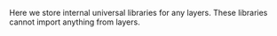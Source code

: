 Here we store internal universal libraries for any layers.
These libraries cannot import anything from layers.